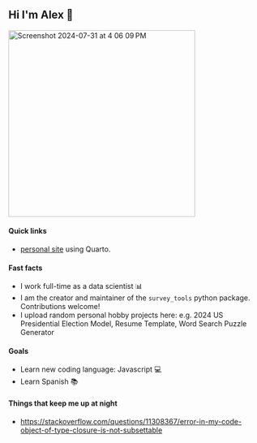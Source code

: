 ## Hi I'm Alex 👋

<img width="368" alt="Screenshot 2024-07-31 at 4 06 09 PM" src="https://github.com/user-attachments/assets/80d155f3-973d-4f60-8eb0-b84e0d4e066e">

#### Quick links
- [personal site](https://alexbass.me) using Quarto.

#### Fast facts
- I work full-time as a data scientist :bar_chart:
- I am the creator and maintainer of the `survey_tools` python package. Contributions welcome!
- I upload random personal hobby projects here: e.g. 2024 US Presidential Election Model, Resume Template, Word Search Puzzle Generator

#### Goals
- Learn new coding language: Javascript :computer:
- Learn Spanish :books:

#### Things that keep me up at night
- https://stackoverflow.com/questions/11308367/error-in-my-code-object-of-type-closure-is-not-subsettable
